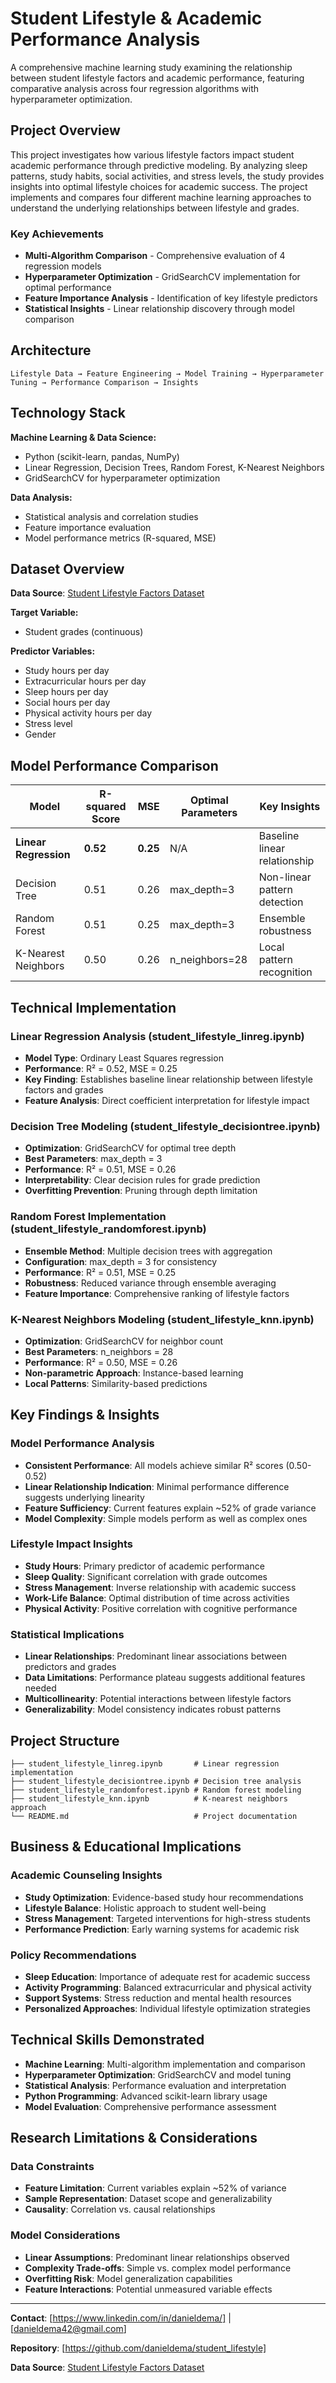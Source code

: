 # Student Lifestyle & Academic Performance Analysis

A comprehensive machine learning study examining the relationship between student lifestyle factors and academic performance, featuring comparative analysis across four regression algorithms with hyperparameter optimization.

## Project Overview

This project investigates how various lifestyle factors impact student academic performance through predictive modeling. By analyzing sleep patterns, study habits, social activities, and stress levels, the study provides insights into optimal lifestyle choices for academic success. The project implements and compares four different machine learning approaches to understand the underlying relationships between lifestyle and grades.

### Key Achievements
- **Multi-Algorithm Comparison** - Comprehensive evaluation of 4 regression models
- **Hyperparameter Optimization** - GridSearchCV implementation for optimal performance
- **Feature Importance Analysis** - Identification of key lifestyle predictors
- **Statistical Insights** - Linear relationship discovery through model comparison

## Architecture

```
Lifestyle Data → Feature Engineering → Model Training → Hyperparameter Tuning → Performance Comparison → Insights
```

## Technology Stack

**Machine Learning & Data Science:**
- Python (scikit-learn, pandas, NumPy)
- Linear Regression, Decision Trees, Random Forest, K-Nearest Neighbors
- GridSearchCV for hyperparameter optimization

**Data Analysis:**
- Statistical analysis and correlation studies
- Feature importance evaluation
- Model performance metrics (R-squared, MSE)

## Dataset Overview

**Data Source**: [Student Lifestyle Factors Dataset](https://www.kaggle.com/datasets/charlottebennett1234/lifestyle-factors-and-their-impact-on-students)

**Target Variable:**
- Student grades (continuous)

**Predictor Variables:**
- Study hours per day
- Extracurricular hours per day
- Sleep hours per day
- Social hours per day
- Physical activity hours per day
- Stress level
- Gender

## Model Performance Comparison

| Model | R-squared Score | MSE | Optimal Parameters | Key Insights |
|-------|----------------|-----|-------------------|--------------|
| **Linear Regression** | **0.52** | **0.25** | N/A | Baseline linear relationship |
| Decision Tree | 0.51 | 0.26 | max_depth=3 | Non-linear pattern detection |
| Random Forest | 0.51 | 0.25 | max_depth=3 | Ensemble robustness |
| K-Nearest Neighbors | 0.50 | 0.26 | n_neighbors=28 | Local pattern recognition |

## Technical Implementation

### Linear Regression Analysis (student_lifestyle_linreg.ipynb)
- **Model Type**: Ordinary Least Squares regression
- **Performance**: R² = 0.52, MSE = 0.25
- **Key Finding**: Establishes baseline linear relationship between lifestyle factors and grades
- **Feature Analysis**: Direct coefficient interpretation for lifestyle impact

### Decision Tree Modeling (student_lifestyle_decisiontree.ipynb)
- **Optimization**: GridSearchCV for optimal tree depth
- **Best Parameters**: max_depth = 3
- **Performance**: R² = 0.51, MSE = 0.26
- **Interpretability**: Clear decision rules for grade prediction
- **Overfitting Prevention**: Pruning through depth limitation

### Random Forest Implementation (student_lifestyle_randomforest.ipynb)
- **Ensemble Method**: Multiple decision trees with aggregation
- **Configuration**: max_depth = 3 for consistency
- **Performance**: R² = 0.51, MSE = 0.25
- **Robustness**: Reduced variance through ensemble averaging
- **Feature Importance**: Comprehensive ranking of lifestyle factors

### K-Nearest Neighbors Modeling (student_lifestyle_knn.ipynb)
- **Optimization**: GridSearchCV for neighbor count
- **Best Parameters**: n_neighbors = 28
- **Performance**: R² = 0.50, MSE = 0.26
- **Non-parametric Approach**: Instance-based learning
- **Local Patterns**: Similarity-based predictions

## Key Findings & Insights

### Model Performance Analysis
- **Consistent Performance**: All models achieve similar R² scores (0.50-0.52)
- **Linear Relationship Indication**: Minimal performance difference suggests underlying linearity
- **Feature Sufficiency**: Current features explain ~52% of grade variance
- **Model Complexity**: Simple models perform as well as complex ones

### Lifestyle Impact Insights
- **Study Hours**: Primary predictor of academic performance
- **Sleep Quality**: Significant correlation with grade outcomes
- **Stress Management**: Inverse relationship with academic success
- **Work-Life Balance**: Optimal distribution of time across activities
- **Physical Activity**: Positive correlation with cognitive performance

### Statistical Implications
- **Linear Relationships**: Predominant linear associations between predictors and grades
- **Data Limitations**: Performance plateau suggests additional features needed
- **Multicollinearity**: Potential interactions between lifestyle factors
- **Generalizability**: Model consistency indicates robust patterns

## Project Structure

```
├── student_lifestyle_linreg.ipynb       # Linear regression implementation
├── student_lifestyle_decisiontree.ipynb # Decision tree analysis
├── student_lifestyle_randomforest.ipynb # Random forest modeling
├── student_lifestyle_knn.ipynb          # K-nearest neighbors approach
└── README.md                            # Project documentation
```

## Business & Educational Implications

### Academic Counseling Insights
- **Study Optimization**: Evidence-based study hour recommendations
- **Lifestyle Balance**: Holistic approach to student well-being
- **Stress Management**: Targeted interventions for high-stress students
- **Performance Prediction**: Early warning systems for academic risk

### Policy Recommendations
- **Sleep Education**: Importance of adequate rest for academic success
- **Activity Programming**: Balanced extracurricular and physical activity
- **Support Systems**: Stress reduction and mental health resources
- **Personalized Approaches**: Individual lifestyle optimization strategies

## Technical Skills Demonstrated

- **Machine Learning**: Multi-algorithm implementation and comparison
- **Hyperparameter Optimization**: GridSearchCV and model tuning
- **Statistical Analysis**: Performance evaluation and interpretation
- **Python Programming**: Advanced scikit-learn library usage
- **Model Evaluation**: Comprehensive performance assessment

## Research Limitations & Considerations

### Data Constraints
- **Feature Limitation**: Current variables explain ~52% of variance
- **Sample Representation**: Dataset scope and generalizability
- **Causality**: Correlation vs. causal relationships

### Model Considerations
- **Linear Assumptions**: Predominant linear relationships observed
- **Complexity Trade-offs**: Simple vs. complex model performance
- **Overfitting Risk**: Model generalization capabilities
- **Feature Interactions**: Potential unmeasured variable effects

---

**Contact**: [https://www.linkedin.com/in/danieldema/] | [danieldema42@gmail.com]

**Repository**: [https://github.com/danieldema/student_lifestyle]

**Data Source**: [Student Lifestyle Factors Dataset](https://www.kaggle.com/datasets/charlottebennett1234/lifestyle-factors-and-their-impact-on-students)
